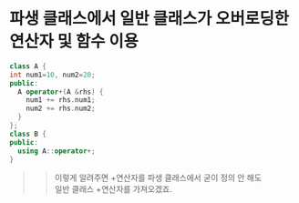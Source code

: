 # 파생 클래스에서 일반 클래스가 오버로딩한 연산자 및 함수 이용

```C++
class A {
int num1=10, num2=20;
public:
  A operator+(A &rhs) {
    num1 += rhs.num1;
    num2 += rhs.num2;
  } 
};
class B {
public:
  using A::operator+;
}
```
>> 이렇게 알려주면 +연산자를 파생 클래스에서 굳이 정의 안 해도  
>> 일반 클래스 +연산자를 가져오겠죠.  
